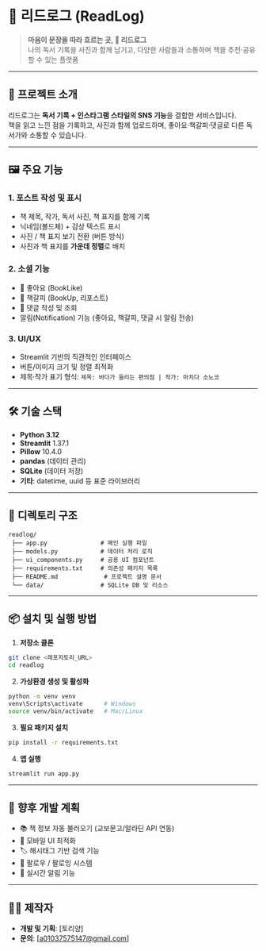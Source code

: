 # 📙 리드로그 (ReadLog)

> **마음이 문장을 따라 흐르는 곳, 📙 리드로그**  
> 나의 독서 기록을 사진과 함께 남기고, 다양한 사람들과 소통하며 책을 추천·공유할 수 있는 플랫폼

---

## 📌 프로젝트 소개
리드로그는 **독서 기록 + 인스타그램 스타일의 SNS 기능**을 결합한 서비스입니다.  
책을 읽고 느낀 점을 기록하고, 사진과 함께 업로드하며, 좋아요·책갈피·댓글로 다른 독서가와 소통할 수 있습니다.

---

## 🖼 주요 기능

### 1. **포스트 작성 및 표시**
- 책 제목, 작가, 독서 사진, 책 표지를 함께 기록
- 닉네임(볼드체) + 감상 텍스트 표시
- 사진 / 책 표지 보기 전환 (버튼 방식)
- 사진과 책 표지를 **가운데 정렬**로 배치

### 2. **소셜 기능**
- 📖 좋아요 (BookLike)
- 📢 책갈피 (BookUp, 리포스트)
- 💬 댓글 작성 및 조회
- 알림(Notification) 기능 (좋아요, 책갈피, 댓글 시 알림 전송)

### 3. **UI/UX**
- Streamlit 기반의 직관적인 인터페이스
- 버튼/이미지 크기 및 정렬 최적화
- 제목·작가 표기 형식: `제목: 바다가 들리는 편의점 | 작가: 마치다 소노코`

---

## 🛠 기술 스택
- **Python 3.12**
- **Streamlit** 1.37.1
- **Pillow** 10.4.0
- **pandas** (데이터 관리)
- **SQLite** (데이터 저장)
- **기타**: datetime, uuid 등 표준 라이브러리

---

## 📂 디렉토리 구조
```
readlog/
 ├── app.py               # 메인 실행 파일
 ├── models.py            # 데이터 처리 로직
 ├── ui_components.py     # 공용 UI 컴포넌트
 ├── requirements.txt     # 의존성 패키지 목록
 ├── README.md             # 프로젝트 설명 문서
 └── data/                # SQLite DB 및 리소스
```

---

## 📦 설치 및 실행 방법

1. **저장소 클론**
```bash
git clone <레포지토리_URL>
cd readlog
```

2. **가상환경 생성 및 활성화**
```bash
python -m venv venv
venv\Scripts\activate      # Windows
source venv/bin/activate   # Mac/Linux
```

3. **필요 패키지 설치**
```bash
pip install -r requirements.txt
```

4. **앱 실행**
```bash
streamlit run app.py
```

---

## 🚀 향후 개발 계획
- 📚 책 정보 자동 불러오기 (교보문고/알라딘 API 연동)
- 📱 모바일 UI 최적화
- 🏷 해시태그 기반 검색 기능
- 👥 팔로우 / 팔로잉 시스템
- 🔔 실시간 알림 기능

---

## 👨‍💻 제작자
- **개발 및 기획**: [토리양]
- **문의**: [a01037575147@gmail.com]
